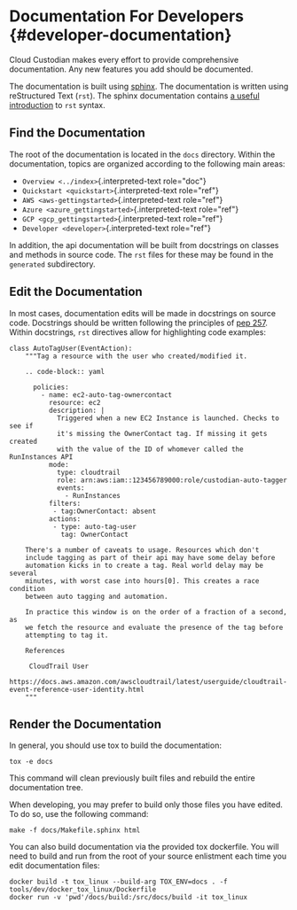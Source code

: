 Documentation For Developers {#developer-documentation}
============================

Cloud Custodian makes every effort to provide comprehensive
documentation. Any new features you add should be documented.

The documentation is built using [sphinx](http://www.sphinx-doc.org).
The documentation is written using reStructured Text (`rst`). The sphinx
documentation contains [a useful
introduction](https://www.sphinx-doc.org/en/master/usage/restructuredtext/basics.html)
to `rst` syntax.

Find the Documentation
----------------------

The root of the documentation is located in the `docs` directory. Within
the documentation, topics are organized according to the following main
areas:

-   `Overview <../index>`{.interpreted-text role="doc"}
-   `Quickstart <quickstart>`{.interpreted-text role="ref"}
-   `AWS <aws-gettingstarted>`{.interpreted-text role="ref"}
-   `Azure <azure_gettingstarted>`{.interpreted-text role="ref"}
-   `GCP <gcp_gettingstarted>`{.interpreted-text role="ref"}
-   `Developer <developer>`{.interpreted-text role="ref"}

In addition, the api documentation will be built from docstrings on
classes and methods in source code. The `rst` files for these may be
found in the `generated` subdirectory.

Edit the Documentation
----------------------

In most cases, documentation edits will be made in docstrings on source
code. Docstrings should be written following the principles of [pep
257](https://www.python.org/dev/peps/pep-0257/). Within docstrings,
`rst` directives allow for highlighting code examples:

``` {.python}
class AutoTagUser(EventAction):
    """Tag a resource with the user who created/modified it.

    .. code-block:: yaml

      policies:
        - name: ec2-auto-tag-ownercontact
          resource: ec2
          description: |
            Triggered when a new EC2 Instance is launched. Checks to see if
            it's missing the OwnerContact tag. If missing it gets created
            with the value of the ID of whomever called the RunInstances API
          mode:
            type: cloudtrail
            role: arn:aws:iam::123456789000:role/custodian-auto-tagger
            events:
              - RunInstances
          filters:
           - tag:OwnerContact: absent
          actions:
           - type: auto-tag-user
             tag: OwnerContact

    There's a number of caveats to usage. Resources which don't
    include tagging as part of their api may have some delay before
    automation kicks in to create a tag. Real world delay may be several
    minutes, with worst case into hours[0]. This creates a race condition
    between auto tagging and automation.

    In practice this window is on the order of a fraction of a second, as
    we fetch the resource and evaluate the presence of the tag before
    attempting to tag it.

    References

     CloudTrail User
     https://docs.aws.amazon.com/awscloudtrail/latest/userguide/cloudtrail-event-reference-user-identity.html
    """
```

Render the Documentation
------------------------

In general, you should use tox to build the documentation:

``` {.}
tox -e docs
```

This command will clean previously built files and rebuild the entire
documentation tree.

When developing, you may prefer to build only those files you have
edited. To do so, use the following command:

``` {.}
make -f docs/Makefile.sphinx html
```

You can also build documentation via the provided tox dockerfile. You
will need to build and run from the root of your source enlistment each
time you edit documentation files:

``` {.}
docker build -t tox_linux --build-arg TOX_ENV=docs . -f tools/dev/docker_tox_linux/Dockerfile
docker run -v 'pwd'/docs/build:/src/docs/build -it tox_linux
```

